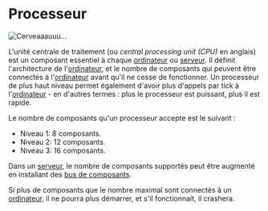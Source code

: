 # Processeur

![Cerveaaauuu...](oredict:opencomputers:cpu1)

L'unité centrale de traitement (ou *central processing unit (CPU)* en anglais) est un composant essentiel à chaque [ordinateur](../general/computer.md) ou [serveur](server1.md). Il définit l'architecture de l'[ordinateur](../general/computer.md), et le nombre de composants qui peuvent être connectés à l'[ordinateur](../general/computer.md) avant qu'il ne cesse de fonctionner. Un processeur de plus haut niveau permet également d'avoir plus d'appels par tick à l'[ordinateur](../general/computer.md) - en d'autres termes : plus le processeur est puissant, plus il est rapide.

Le nombre de composants qu'un processeur accepte est le suivant :
- Niveau 1: 8 composants.
- Niveau 2: 12 composants.
- Niveau 3: 16 composants.

Dans un [serveur](server1.md), le nombre de composants supportés peut être augmenté en installant des [bus de composants](componentBus1.md).

Si plus de composants que le nombre maximal sont connectés à un [ordinateur](../general/computer.md), il ne pourra plus démarrer, et s'il fonctionnait, il crashera.
